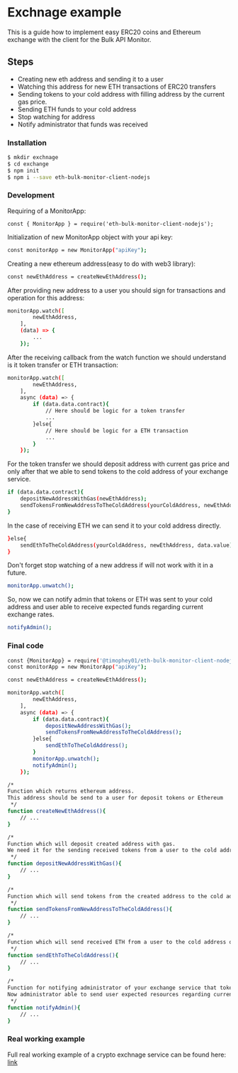 # Exchnage example

This is a guide how to implement easy ERC20 coins and Ethereum exchange with the client for the Bulk API Monitor. 

## Steps

  - Creating new eth address and sending it to a user
  - Watching this address for new ETH transactions of ERC20 transfers
  - Sending tokens to your cold address with filling address by the current gas price.
  - Sending ETH funds to your cold address
  - Stop watching for address
  - Notify administrator that funds was received

### Installation

```sh
$ mkdir exchnage 
$ cd exchange
$ npm init
$ npm i --save eth-bulk-monitor-client-nodejs
```


### Development

Requiring of a MonitorApp:
```
const { MonitorApp } = require('eth-bulk-monitor-client-nodejs');
```

Initialization of new MonitorApp object with your api key:
```sh
const monitorApp = new MonitorApp("apiKey");
```

Creating a new ethereum address(easy to do with web3 library):
```sh
const newEthAddress = createNewEthAddress();
```

After providing new address to a user you should sign for transactions and operation for this address:
```sh
monitorApp.watch([
        newEthAddress,
    ],
    (data) => {
        ...
    });
```

After the receiving callback from the watch function we should understand is it token transfer or ETH transaction:
```sh
monitorApp.watch([
        newEthAddress,
    ],
    async (data) => {
        if (data.data.contract){
            // Here should be logic for a token transfer
            ...
        }else{
            // Here should be logic for a ETH transaction
            ...
        }
    });
```

For the token transfer we should deposit address with current gas price and only after that we able to send tokens to the cold address of your exchange service.
```sh
if (data.data.contract){
    depositNewAddressWithGas(newEthAddress);
    sendTokensFromNewAddressToTheColdAddress(yourColdAddress, newEthAddress, data.value);
}
```

In the case of receiving ETH we can send it to your cold address directly.
```sh
}else{
    sendEthToTheColdAddress(yourColdAddress, newEthAddress, data.value);
}
```

Don't forget stop watching of a new address if will not work with it in a future.
```sh
monitorApp.unwatch();
```

So, now we can notify admin that tokens or ETH was sent to your cold address and user able to receive expected funds regarding current exchange rates.

```sh
notifyAdmin();
```

### Final code
```sh
const {MonitorApp} = require('@timophey01/eth-bulk-monitor-client-nodejs');
const monitorApp = new MonitorApp("apiKey");

const newEthAddress = createNewEthAddress();

monitorApp.watch([
        newEthAddress,
    ],
    async (data) => {
        if (data.data.contract){
            depositNewAddressWithGas();
            sendTokensFromNewAddressToTheColdAddress();
        }else{
            sendEthToTheColdAddress();
        }
        monitorApp.unwatch();
        notifyAdmin();
    });

/*
Function which returns ethereum address.
This address should be send to a user for deposit tokens or Ethereum
 */
function createNewEthAddress(){
    // ...
}

/*
Function which will deposit created address with gas.
We need it for the sending received tokens from a user to the cold address of your exchange service.
 */
function depositNewAddressWithGas(){
    // ...
}

/*
Function which will send tokens from the created address to the cold address of your exchange service.
 */
function sendTokensFromNewAddressToTheColdAddress(){
    // ...
}

/*
Function which will send received ETH from a user to the cold address of your exchange service.
 */
function sendEthToTheColdAddress(){
    // ...
}

/*
Function for notifying administrator of your exchange service that tokens or ETH received on your cold address.
Now administrator able to send user expected resources regarding current exchange rate.
 */
function notifyAdmin(){
    // ...
}
```


### Real working example 
Full real working example of a crypto exchnage service can be found here: [link](https://github.com/amilabs/crypto-exchange)
